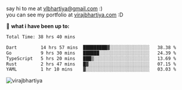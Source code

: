 say hi to me at [vlbhartiya@gmail.com](mailto:vlbhartiya@gmail.com) :)<br/>
you can see my portfolio at [virajbhartiya.com](https://virajbhartiya.com) :D<br/>


🚀 **what i have been up to:**

<!--START_SECTION:waka-->

```txt
Total Time: 38 hrs 40 mins

Dart         14 hrs 57 mins  █████████▓░░░░░░░░░░░░░░░   38.38 %
Go           9 hrs 30 mins   ██████░░░░░░░░░░░░░░░░░░░   24.39 %
TypeScript   5 hrs 20 mins   ███▒░░░░░░░░░░░░░░░░░░░░░   13.69 %
Rust         2 hrs 47 mins   █▓░░░░░░░░░░░░░░░░░░░░░░░   07.15 %
YAML         1 hr 10 mins    ▓░░░░░░░░░░░░░░░░░░░░░░░░   03.03 %
```

<!--END_SECTION:waka-->

<p align="left"> <img src="https://komarev.com/ghpvc/?username=virajbhartiya&color=blue" alt="virajbhartiya" /> </p>
